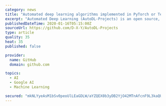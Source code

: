 ```yaml
---
category: news
title: "Automated deep learning algorithms implemented in PyTorch or Tensorflow."
excerpt: "Automated Deep Learning (AutoDL-Projects) is an open source, lightweight, but useful project for researchers. This project implemented several neural architecture search (NAS) and hyper-parameter optimization (HPO) algorithms. At the moment, this project provides the following algorithms and scripts to run them. Please see the details in the ..."
publishedDateTime: 2020-01-16T05:15:00Z
sourceUrl: https://github.com/D-X-Y/AutoDL-Projects
type: article
quality: 35
heat: 35
published: false

provider:
  name: GitHub
  domain: github.com

topics:
  - AI
  - Google AI
  - Machine Learning

secured: "mkNLYyeAsM1bSv0peoUlLEaGDLW/aYZQEX0b3yDB2YjO42MTnAfcnF9L3kaQUHd9cICApIWnzsBb1ZWhEurMD4UlN/6xfzSlKwfeBkgqz+78fhPGfmvl6cT3dJCaJKsDf0MsFlabAQMlIQ+aV4nes4tStqA9pLHsWEx/80QyPjCarcT74TT/qyd6kTnpLsDJPLbhZdfIfBA9ZTDsTqDL9DqODc/FwaC64FYPHRZoX1Q8YUQkCkbeLKkndgx/3jOwQkKE11i3xBmoKRqvYP+pXGm052KXWdFHQhIIboU1T7Hde/3z4okC/9mqHCk3W4F1VN20o2ZeRbdNSh2m5Z2FvLfN5jZ2V41NOZaN4jUyF38gCZMNY6rvOx9RGWTXR8TOfVjMonuxoURYMfdW9eAAP5/TNcohsfYmxxIq3TQIsCBGnYsxtE8/WXva7hMiqIXqdms8fv4BXg6f/PEi+6rdKQ==;sdQEQmRbCPe2GxocNAu0iQ=="
---
```


